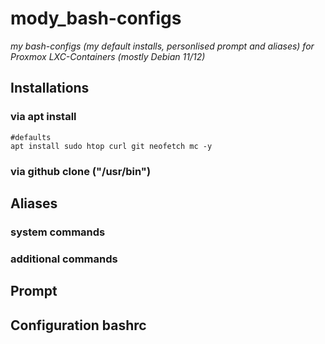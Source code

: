 # mody_bash-configs
_my bash-configs (my default installs, personlised prompt and aliases) 
for Proxmox LXC-Containers (mostly Debian 11/12)_

## Installations
### via apt install
```
#defaults
apt install sudo htop curl git neofetch mc -y
```

### via github clone ("/usr/bin")


## Aliases
### system commands
### additional commands

## Prompt

## Configuration bashrc

